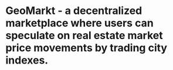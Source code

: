# GeoMarkt - a decentralized marketplace where users can speculate on real estate market price movements by trading city indexes.
